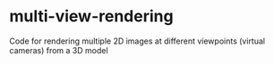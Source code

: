 # multi-view-rendering

Code for rendering multiple 2D images at different viewpoints (virtual cameras) from a 3D model

